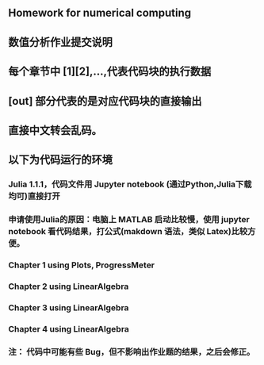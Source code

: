 ## Homework for numerical computing
## 数值分析作业提交说明
## 每个章节中 [1][2],...,代表代码块的执行数据
## [out] 部分代表的是对应代码块的直接输出
## 直接中文转会乱码。
## 以下为代码运行的环境
### Julia 1.1.1，代码文件用 Jupyter notebook (通过Python,Julia下载均可)直接打开
### 申请使用Julia的原因：电脑上 MATLAB 启动比较慢，使用 jupyter notebook 看代码结果，打公式(makdown 语法，类似 Latex)比较方便。
### Chapter 1 using Plots, ProgressMeter
### Chapter 2 using LinearAlgebra
### Chapter 3 using LinearAlgebra
### Chapter 4 using LinearAlgebra

### 注： 代码中可能有些 Bug，但不影响出作业题的结果，之后会修正。
